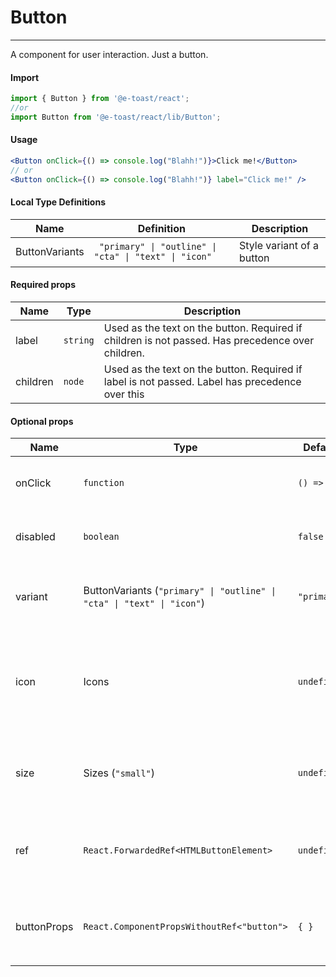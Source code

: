 # Button

<hr>

A component for user interaction. Just a button.

#### Import

```js
import { Button } from '@e-toast/react';
//or
import Button from '@e-toast/react/lib/Button';
```

#### Usage

```jsx
<Button onClick={() => console.log("Blahh!")}>Click me!</Button>
// or
<Button onClick={() => console.log("Blahh!")} label="Click me!" />
```

#### Local Type Definitions

| Name |  Definition | Description |
| ---------- | ------ | --------------------------- |
| ButtonVariants |  ` "primary" \| "outline" \| "cta" \| "text" \| "icon"` | Style variant of a button |

#### Required props

| Name       | Type   | Description                 |
| ---------- | ------ | --------------------------- |
| label    | `string` | Used as the text on the button. Required if children is not passed. Has precedence over children. |
| children | `node`   | Used as the text on the button. Required if label is not passed. Label has precedence over this |

#### Optional props

| Name         | Type       | Default    | Description               |
| ------------ | ---------- | ---------- | ------------------------- |
| onClick    | `function` | `() => {}` | Callback to run on clicking the button |
| disabled   | `boolean`  | `false`    | whether the button is disabled or not |
| variant    | ButtonVariants (`"primary" \| "outline" \| "cta" \| "text" \| "icon"`) | `"primary"`   | Style variant to use. More info on types |
| icon    | Icons | `undefined` | Icon to use. For more info head to shared types. Too many icons to put on this page |
| size    | Sizes (`"small"`) | `undefined` | Size of the button. Currently only one available: "small" |
| ref    | `React.ForwardedRef<HTMLButtonElement>` | `undefined` | ref to be forwarded to the underlying `button` element |
| buttonProps    | `React.ComponentPropsWithoutRef<"button">` | `{ }` | props to be passed to the underlying `button` element |

